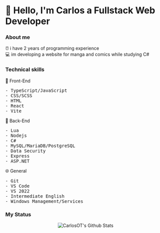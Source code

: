 <div>
<h1> 👋 Hello, I'm Carlos a Fullstack Web Developer </h1>

<h3> About me </h3>
⏰ i have 2 years of programming experience 
<br/>
💻 im developing a website for manga and comics while studying C#
<h3> Technical skills </h3>
<p> 🎨 Front-End </p>
  <pre>
- TypeScript/JavaScript
- CSS/SCSS
- HTML
- React
- Vite </pre>
<p> 🔧 Back-End </p>
  <pre>
- Lua
- Nodejs
- C#
- MySQL/MariaDB/PostgreSQL
- Data Security
- Express 
- ASP.NET </pre>
<p> 🌐 General </p>
  <pre>
- Git
- VS Code
- VS 2022
- Intermediate English
- Windows Management/Services </pre>
  <h3>My Status</h3>
  <div align="center">
    <img src="https://github-readme-stats.vercel.app/api?username=CarlosOT2&include_all_commits=true&count_private=true&show_icons=true&line_height=20&title_color=7A7ADB&icon_color=2234AE&text_color=D3D3D3&bg_color=0,000000,130F40" alt="CarlosOT's Github Stats">
  </div>
  <br/>
</div>
